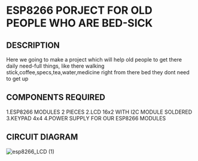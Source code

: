# ESP8266 PORJECT FOR OLD PEOPLE WHO ARE BED-SICK

## DESCRIPTION

Here we going to make a project which will help old people to get there daily need-full things, like there walking stick,coffee,specs,tea,water,medicine right from there bed they dont need to get up

## COMPONENTS REQUIRED
1.ESP8266 MODULES 2 PIECES
2.LCD 16x2 WITH I2C MODULE SOLDERED
3.KEYPAD 4x4
4.POWER SUPPLY FOR OUR ESP8266 MODULES

## CIRCUIT DIAGRAM

![esp8266_LCD (1)](https://user-images.githubusercontent.com/102857010/177605413-c00c968d-4527-47e4-a747-cb0f5894ace1.jpg)


